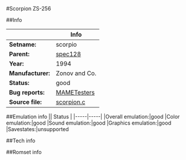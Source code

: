 #Scorpion ZS-256

##Info

||Info|
|-----|-----|
|**Setname:**|scorpio
|**Parent:**|[spec128](spec128.md)
|**Year:**|1994
|**Manufacturer:**|Zonov and Co.
|**Status:**|good
|**Bug reports:**|[MAMETesters](http://mametesters.org/view_all_set.php?type=1&temporary=y&search=scorpion.c)
|**Source file:**|[scorpion.c](https://github.com/mamedev/mame/blob/master/src/mess/drivers/scorpion.c)

##Emulation info
|| Status |
|-----|-----|
|Overall emulation:|good
|Color emulation:|good
|Sound emulation:|good
|Graphics emulation:|good
|Savestates:|unsupported

##Tech info

##Romset info

<!--- START OF EDITED COMMENT DO NOT TOUCH TEXT ABOVE-->
